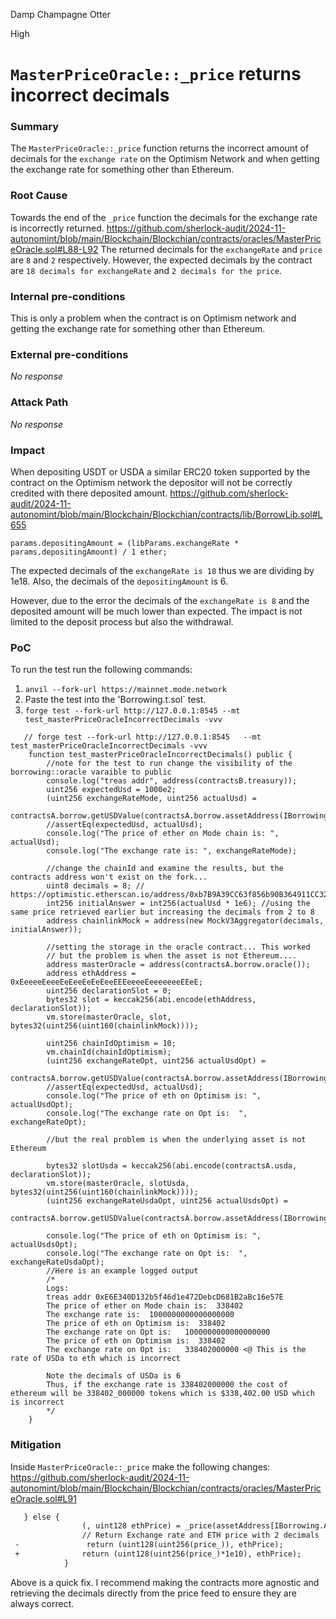 Damp Champagne Otter

High

# `MasterPriceOracle::_price` returns incorrect decimals

### Summary

The `MasterPriceOracle::_price` function returns the incorrect amount of decimals for the `exchange rate` on the Optimism Network and when getting the exchange rate for something other than Ethereum.

### Root Cause

Towards the end of the `_price` function the decimals for the exchange rate is incorrectly returned.
https://github.com/sherlock-audit/2024-11-autonomint/blob/main/Blockchain/Blockchian/contracts/oracles/MasterPriceOracle.sol#L88-L92
The returned decimals for the `exchangeRate` and `price` are `8` and `2` respectively. However, the expected decimals by the contract  are `18 decimals for exchangeRate` and `2 decimals for the price`.

### Internal pre-conditions

This is only a problem when the contract is on Optimism network and getting the exchange rate for something other than Ethereum.

### External pre-conditions

_No response_

### Attack Path

_No response_

### Impact

When depositing USDT or USDA a similar ERC20 token supported by the contract on the Optimism network the depositor will not be correctly credited with there deposited amount.
https://github.com/sherlock-audit/2024-11-autonomint/blob/main/Blockchain/Blockchian/contracts/lib/BorrowLib.sol#L655

```solidity
params.depositingAmount = (libParams.exchangeRate * params.depositingAmount) / 1 ether;
```

The expected decimals of the `exchangeRate is 18` thus we are dividing by 1e18. Also, the decimals of the `depositingAmount` is 6.

However, due to the error the decimals of the `exchangeRate is 8` and the deposited amount will be much lower than expected. The impact is not limited to the deposit process but also the withdrawal.

### PoC

To run the test run the following commands:
1. `anvil --fork-url https://mainnet.mode.network`
2. Paste the test into the 'Borrowing.t.sol` test.
3. `forge test --fork-url http://127.0.0.1:8545 --mt test_masterPriceOracleIncorrectDecimals -vvv`

```solidity
   // forge test --fork-url http://127.0.0.1:8545   --mt test_masterPriceOracleIncorrectDecimals -vvv
    function test_masterPriceOracleIncorrectDecimals() public {
        //note for the test to run change the visibility of the borrowing::oracle varaible to public
        console.log("treas addr", address(contractsB.treasury));
        uint256 expectedUsd = 1000e2;
        (uint256 exchangeRateMode, uint256 actualUsd) =
            contractsA.borrow.getUSDValue(contractsA.borrow.assetAddress(IBorrowing.AssetName.ETH));
        //assertEq(expectedUsd, actualUsd);
        console.log("The price of ether on Mode chain is: ", actualUsd);
        console.log("The exchange rate is: ", exchangeRateMode);

        //change the chainId and examine the results, but the contracts address won't exist on the fork...
        uint8 decimals = 8; // https://optimistic.etherscan.io/address/0xb7B9A39CC63f856b90B364911CC324dC46aC1770#readContract
        int256 initialAnswer = int256(actualUsd * 1e6); //using the same price retrieved earlier but increasing the decimals from 2 to 8
        address chainlinkMock = address(new MockV3Aggregator(decimals, initialAnswer));

        //setting the storage in the oracle contract... This worked
        // but the problem is when the asset is not Ethereum....
        address masterOracle = address(contractsA.borrow.oracle());
        address ethAddress = 0xEeeeeEeeeEeEeeEeEeEeeEEEeeeeEeeeeeeeEEeE;
        uint256 declarationSlot = 0;
        bytes32 slot = keccak256(abi.encode(ethAddress, declarationSlot));
        vm.store(masterOracle, slot, bytes32(uint256(uint160(chainlinkMock))));

        uint256 chainIdOptimism = 10;
        vm.chainId(chainIdOptimism);
        (uint256 exchangeRateOpt, uint256 actualUsdOpt) =
            contractsA.borrow.getUSDValue(contractsA.borrow.assetAddress(IBorrowing.AssetName.ETH));
        //assertEq(expectedUsd, actualUsd);
        console.log("The price of eth on Optimism is: ", actualUsdOpt);
        console.log("The exchange rate on Opt is:  ", exchangeRateOpt);

        //but the real problem is when the underlying asset is not Ethereum

        bytes32 slotUsda = keccak256(abi.encode(contractsA.usda, declarationSlot));
        vm.store(masterOracle, slotUsda, bytes32(uint256(uint160(chainlinkMock))));
        (uint256 exchangeRateUsdaOpt, uint256 actualUsdsOpt) =
            contractsA.borrow.getUSDValue(contractsA.borrow.assetAddress(IBorrowing.AssetName.USDa));

        console.log("The price of eth on Optimism is: ", actualUsdsOpt);
        console.log("The exchange rate on Opt is:  ", exchangeRateUsdaOpt);
        //Here is an example logged output
        /* 
        Logs:
        treas addr 0xE6E340D132b5f46d1e472DebcD681B2aBc16e57E
        The price of ether on Mode chain is:  338402
        The exchange rate is:  1000000000000000000
        The price of eth on Optimism is:  338402
        The exchange rate on Opt is:   1000000000000000000
        The price of eth on Optimism is:  338402
        The exchange rate on Opt is:   338402000000 <@ This is the rate of USDa to eth which is incorrect
        
        Note the decimals of USDa is 6
        Thus, if the exchange rate is 338402000000 the cost of ethereum will be 338402_000000 tokens which is $338,402.00 USD which is incorrect
        */
    }
```

### Mitigation

Inside `MasterPriceOracle::_price` make the following changes:
https://github.com/sherlock-audit/2024-11-autonomint/blob/main/Blockchain/Blockchian/contracts/oracles/MasterPriceOracle.sol#L91
```diff
   } else {
                (, uint128 ethPrice) = _price(assetAddress[IBorrowing.AssetName.ETH]);
                // Return Exchange rate and ETH price with 2 decimals
 -               return (uint128(uint256(price_)), ethPrice);
 +              return (uint128(uint256(price_)*1e10), ethPrice);
            }
```

Above is a quick fix. I recommend making the contracts more agnostic and retrieving the decimals directly from the price feed to ensure they are always correct.